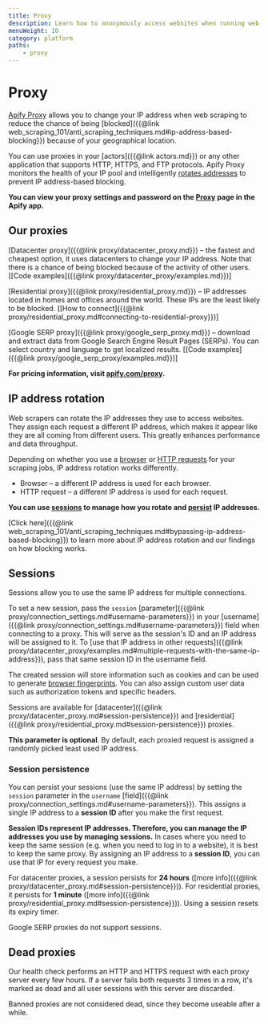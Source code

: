 ```yaml
---
title: Proxy
description: Learn how to anonymously access websites when running web scraping or automation jobs. Improves data throughput and efficiency of bots, and enables access to websites from various geographies.
menuWeight: 10
category: platform
paths:
    - proxy
---
```


# [](./proxy) Proxy

[Apify Proxy](https://apify.com/proxy) allows you to change your IP address when web scraping to reduce the chance of being [blocked]({{@link web_scraping_101/anti_scraping_techniques.md#ip-address-based-blocking}}) because of your geographical location.

You can use proxies in your [actors]({{@link actors.md}}) or any other application that supports HTTP, HTTPS, and FTP protocols. Apify Proxy monitors the health of your IP pool and intelligently [rotates addresses](#ip-address-rotation) to prevent IP address-based blocking.

**You can view your proxy settings and password on the [Proxy](https://my.apify.com/proxy) page in the Apify app.**

## [](#our-proxies) Our proxies

[Datacenter proxy]({{@link proxy/datacenter_proxy.md}}) – the fastest and cheapest option, it uses datacenters to change your IP address. Note that there is a chance of being blocked because of the activity of other users. [[Code examples]({{@link proxy/datacenter_proxy/examples.md}})]

[Residential proxy]({{@link proxy/residential_proxy.md}}) – IP addresses located in homes and offices around the world. These IPs are the least likely to be blocked. [[How to connect]({{@link proxy/residential_proxy.md#connecting-to-residential-proxy}})]

[Google SERP proxy]({{@link proxy/google_serp_proxy.md}}) – download and extract data from Google Search Engine Result Pages (SERPs). You can select country and language to get localized results. [[Code examples]({{@link proxy/google_serp_proxy/examples.md}})]

**For pricing information, visit [apify.com/proxy](https://apify.com/proxy).**

## [](#ip-address-rotation) IP address rotation

Web scrapers can rotate the IP addresses they use to access websites. They assign each request a different IP address, which makes it appear like they are all coming from different users. This greatly enhances performance and data throughput.

Depending on whether you use a [browser](https://apify.com/apify/web-scraper) or [HTTP requests](https://apify.com/apify/cheerio-scraper) for your scraping jobs, IP address rotation works differently.

* Browser – a different IP address is used for each browser.
* HTTP request – a different IP address is used for each request.

**You can use [sessions](#sessions) to manage how you rotate and [persist](#session-persistence) IP addresses.**

[Click here]({{@link web_scraping_101/anti_scraping_techniques.md#bypassing-ip-address-based-blocking}}) to learn more about IP address rotation and our findings on how blocking works.

## [](#sessions) Sessions

Sessions allow you to use the same IP address for multiple connections.

To set a new session, pass the `session` [parameter]({{@link proxy/connection_settings.md#username-parameters}}) in your [username]({{@link proxy/connection_settings.md#username-parameters}}) field when connecting to a proxy. This will serve as the session's ID and an IP address will be assigned to it. To [use that IP address in other requests]({{@link proxy/datacenter_proxy/examples.md#multiple-requests-with-the-same-ip-address}}), pass that same session ID in the username field.

The created session will store information such as cookies and can be used to generate [browser fingerprints](https://pixelprivacy.com/resources/browser-fingerprinting/). You can also assign custom user data such as authorization tokens and specific headers.

Sessions are available for [datacenter]({{@link proxy/datacenter_proxy.md#session-persistence}}) and [residential]({{@link proxy/residential_proxy.md#session-persistence}}) proxies.

**This parameter is optional**. By default, each proxied request is assigned a randomly picked least used IP address.

### [](#session-persistence) Session persistence

You can persist your sessions (use the same IP address) by setting the `session` parameter in the `username` [field]({{@link proxy/connection_settings.md#username-parameters}}). This assigns a single IP address to a **session ID** after you make the first request.

**Session IDs represent IP addresses. Therefore, you can manage the IP addresses you use by managing sessions.** In cases where you need to keep the same session (e.g. when you need to log in to a website), it is best to keep the same proxy. By assigning an IP address to a **session ID**, you can use that IP for every request you make.

For datacenter proxies, a session persists for **24 hours** ([more info]({{@link proxy/datacenter_proxy.md#session-persistence}})). For residential proxies, it persists for **1 minute** ([more info]({{@link proxy/residential_proxy.md#session-persistence}})). Using a session resets its expiry timer.

Google SERP proxies do not support sessions.

## [](#dead-proxies) Dead proxies

Our health check performs an HTTP and HTTPS request with each proxy server every few hours. If a server fails both requests 3 times in a row, it's marked as dead and all user sessions with this server are discarded.

Banned proxies are not considered dead, since they become useable after a while.
